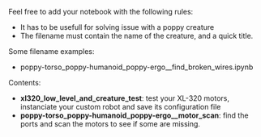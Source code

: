 Feel free to add your notebook with the following rules:
* It has to be usefull for solving issue with a poppy creature
* The filename must contain the name of the creature, and a quick title.

Some filename examples: 
* poppy-torso_poppy-humanoid_poppy-ergo__find_broken_wires.ipynb

Contents:
* **xl320_low_level_and_creature_test**: test your XL-320 motors, instanciate your custom robot and save its configuration file
* **poppy-torso_poppy-humanoid_poppy-ergo__motor_scan**: find the ports and scan the motors to see if some are missing.